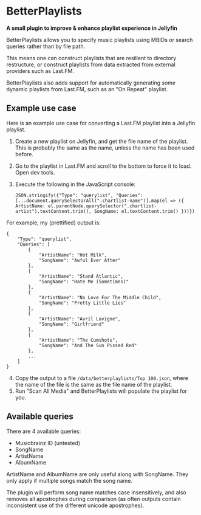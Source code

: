 # BetterPlaylists

**A small plugin to improve & enhance playlist experience in Jellyfin**

BetterPlaylists allows you to specify music playlists using MBIDs or search queries
rather than by file path.

This means one can construct playlists that are resilient to directory restructure, 
or construct playlists from data extracted from external providers such as Last.FM.

BetterPlaylists also adds support for automatically generating *some* dynamic playlists 
from Last.FM, such as an "On Repeat" playlist.

## Example use case

Here is an example use case for converting a Last.FM playlist into a Jellyfin playlist.

1. Create a new playlist on Jellyfin, and get the file name of the playlist. This is probably the same as the name, unless the name has been used before.
2. Go to the playlist in Last.FM and scroll to the bottom to force it to load. Open dev tools.
3. Execute the following in the JavaScript console:

   `JSON.stringify({"Type": "querylist", "Queries": [...document.querySelectorAll(".chartlist-name")].map(el => ({ ArtistName: el.parentNode.querySelector(".chartlist-artist").textContent.trim(), SongName: el.textContent.trim() }))})`

For example, my (prettified) output is:

    {
        "Type": "querylist",
        "Queries": [
            {
                "ArtistName": "Hot Milk",
                "SongName": "Awful Ever After"
            },
            {
                "ArtistName": "Stand Atlantic",
                "SongName": "Hate Me (Sometimes)"
            },
            {
                "ArtistName": "No Love For The Middle Child",
                "SongName": "Pretty Little Lies"
            },
            {
                "ArtistName": "Avril Lavigne",
                "SongName": "Girlfriend"
            },
            {
                "ArtistName": "The Cumshots",
                "SongName": "And The Sun Pissed Red"
            },
            ...
        ]
    }

4. Copy the output to a file `/data/betterplaylists/Top 100.json`, where the name of the file is the same as the file name of the playlist.
5. Run "Scan All Media" and BetterPlaylists will populate the playlist for you.

## Available queries

There are 4 available queries:

* Musicbrainz ID (untested)
* SongName
* ArtistName
* AlbumName

ArtistName and AlbumName are only useful along with SongName. They only apply if multiple 
songs match the song name.

The plugin will perform song name matches case insensitively, and also removes all 
apostrophes during comparison (as often outputs contain inconsistent use of the 
different unicode apostrophes).